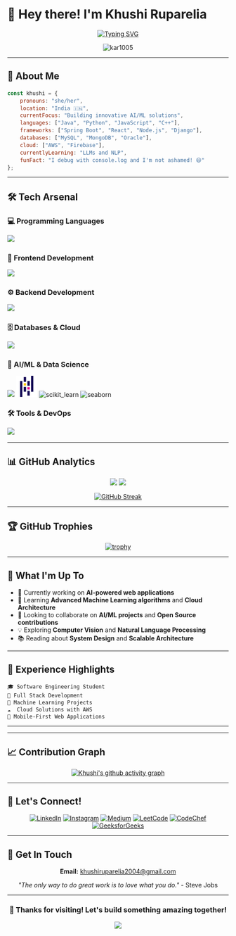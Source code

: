 # 👋 Hey there! I'm Khushi Ruparelia

<div align="center">
  
[![Typing SVG](https://readme-typing-svg.herokuapp.com?font=Fira+Code&size=22&duration=3000&pause=1000&color=36BCF7FF&center=true&vCenter=true&width=600&lines=Passionate+Software+Engineer+%F0%9F%9A%80;AI%2FML+Enthusiast+%F0%9F%A4%96;Full+Stack+Developer+%F0%9F%92%BB;Always+Learning%2C+Always+Growing+%F0%9F%8C%B1)](https://git.io/typing-svg)

<img src="https://komarev.com/ghpvc/?username=kar1005&label=Profile%20views&color=0e75b6&style=for-the-badge" alt="kar1005" />

</div>

---

## 🚀 About Me

```javascript
const khushi = {
    pronouns: "she/her",
    location: "India 🇮🇳",
    currentFocus: "Building innovative AI/ML solutions",
    languages: ["Java", "Python", "JavaScript", "C++"],
    frameworks: ["Spring Boot", "React", "Node.js", "Django"],
    databases: ["MySQL", "MongoDB", "Oracle"],
    cloud: ["AWS", "Firebase"],
    currentlyLearning: "LLMs and NLP",
    funFact: "I debug with console.log and I'm not ashamed! 😄"
};
```

---

## 🛠️ Tech Arsenal

### 💻 Programming Languages
<p align="left">
  <img src="https://skillicons.dev/icons?i=java,python,javascript,cpp,c,php" />
</p>

### 🎨 Frontend Development
<p align="left">
  <img src="https://skillicons.dev/icons?i=html,css,react,redux,angular,bootstrap" />
</p>

### ⚙️ Backend Development
<p align="left">
  <img src="https://skillicons.dev/icons?i=nodejs,express,spring,django,flask,dotnet" />
</p>

### 🗄️ Databases & Cloud
<p align="left">
  <img src="https://skillicons.dev/icons?i=mysql,mongodb,oracle,aws,firebase" />
</p>

### 🤖 AI/ML & Data Science
<p align="left">
  <img src="https://skillicons.dev/icons?i=tensorflow,pytorch" />
  <img src="https://raw.githubusercontent.com/devicons/devicon/2ae2a900d2f041da66e950e4d48052658d850630/icons/pandas/pandas-original.svg" alt="pandas" width="48" height="48"/>
  <img src="https://upload.wikimedia.org/wikipedia/commons/0/05/Scikit_learn_logo_small.svg" alt="scikit_learn" width="48" height="48"/>
  <img src="https://seaborn.pydata.org/_images/logo-mark-lightbg.svg" alt="seaborn" width="48" height="48"/>
</p>

### 🛠️ Tools & DevOps
<p align="left">
  <img src="https://skillicons.dev/icons?i=git,docker,linux,postman" />
</p>

---

## 📊 GitHub Analytics

<div align="center">
  
<img height="180em" src="https://github-readme-stats.vercel.app/api?username=kar1005&show_icons=true&theme=tokyonight&include_all_commits=true&count_private=true"/>
<img height="180em" src="https://github-readme-stats.vercel.app/api/top-langs/?username=kar1005&layout=compact&langs_count=8&theme=tokyonight"/>

</div>

<div align="center">
  
[![GitHub Streak](https://streak-stats.demolab.com/?user=kar1005&theme=tokyonight)](https://git.io/streak-stats)

</div>

---

## 🏆 GitHub Trophies
<div align="center">
  
[![trophy](https://github-profile-trophy.vercel.app/?username=kar1005&theme=tokyonight&no-frame=false&no-bg=false&margin-w=4)](https://github.com/ryo-ma/github-profile-trophy)

</div>

---

## 🎯 What I'm Up To

- 🔭 Currently working on **AI-powered web applications**
- 🌱 Learning **Advanced Machine Learning algorithms** and **Cloud Architecture**
- 👯 Looking to collaborate on **AI/ML projects** and **Open Source contributions**
- 💡 Exploring **Computer Vision** and **Natural Language Processing**
- 📚 Reading about **System Design** and **Scalable Architecture**

---

## 💼 Experience Highlights

```
🎓 Software Engineering Student
🚀 Full Stack Development
🤖 Machine Learning Projects
☁️  Cloud Solutions with AWS
📱 Mobile-First Web Applications
```

---

<!--## 🌟 Featured Projects-->

<!-- You can add your best projects here with brief descriptions -->

---

## 📈 Contribution Graph

<div align="center">
  
[![Khushi's github activity graph](https://github-readme-activity-graph.vercel.app/graph?username=kar1005&theme=tokyo-night)](https://github.com/ashutosh00710/github-readme-activity-graph)

</div>

---

## 🤝 Let's Connect!

<div align="center">

[![LinkedIn](https://img.shields.io/badge/LinkedIn-0077B5?style=for-the-badge&logo=linkedin&logoColor=white)](https://linkedin.com/in/khushi-ruparelia-10m)
[![Instagram](https://img.shields.io/badge/Instagram-E4405F?style=for-the-badge&logo=instagram&logoColor=white)](https://instagram.com/_khushi1054)
[![Medium](https://img.shields.io/badge/Medium-12100E?style=for-the-badge&logo=medium&logoColor=white)](https://medium.com/@khushiruparelia2004)
[![LeetCode](https://img.shields.io/badge/LeetCode-FFA116?style=for-the-badge&logo=leetcode&logoColor=black)](https://www.leetcode.com/khushi_ruparelia)
[![CodeChef](https://img.shields.io/badge/CodeChef-5B4638?style=for-the-badge&logo=codechef&logoColor=white)](https://www.codechef.com/users/khushi_rupareli)
[![GeeksforGeeks](https://img.shields.io/badge/GeeksforGeeks-298D46?style=for-the-badge&logo=geeksforgeeks&logoColor=white)](https://auth.geeksforgeeks.org/user/khushirupa7yi2)

</div>

---

## 📧 Get In Touch

<div align="center">
  
**Email:** khushiruparelia2004@gmail.com

*"The only way to do great work is to love what you do."* - Steve Jobs

</div>

---

<div align="center">
  
### 🚀 Thanks for visiting! Let's build something amazing together!

![](https://hit.yhype.me/github/profile?user_id=kar1005)

</div>
